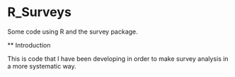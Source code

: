 # R_Surveys

Some code using R and the survey package.

** Introduction

This is code that I have been developing in order to make survey analysis in a more systematic way.

